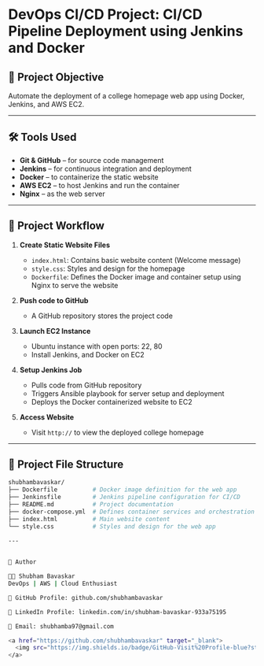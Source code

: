 # DevOps CI/CD Project: CI/CD Pipeline Deployment using Jenkins and Docker 

## 📌 Project Objective
Automate the deployment of a college homepage web app using Docker, Jenkins, and AWS EC2.

---

## 🛠️ Tools Used
- **Git & GitHub** – for source code management
- **Jenkins** – for continuous integration and deployment
- **Docker** – to containerize the static website
- **AWS EC2** – to host Jenkins and run the container
- **Nginx** – as the web server

---

## 🔧 Project Workflow

1. **Create Static Website Files**
   - `index.html`: Contains basic website content (Welcome message)
   - `style.css`: Styles and design for the homepage
   - `Dockerfile`: Defines the Docker image and container setup using Nginx to serve the website

2. **Push code to GitHub**
   - A GitHub repository stores the project code

3. **Launch EC2 Instance**
   - Ubuntu instance with open ports: 22, 80
   - Install Jenkins, and Docker on EC2

4. **Setup Jenkins Job**
   - Pulls code from GitHub repository
   - Triggers Ansible playbook for server setup and deployment
   - Deploys the Docker containerized website to EC2

5. **Access Website**
   - Visit `http://` to view the deployed college homepage

---
## 📂 Project File Structure
```bash
shubhambavaskar/
├── Dockerfile          # Docker image definition for the web app
├── Jenkinsfile         # Jenkins pipeline configuration for CI/CD
├── README.md           # Project documentation
├── docker-compose.yml  # Defines container services and orchestration
├── index.html          # Main website content
└── style.css           # Styles and design for the web app
      
---


🙌 Author

👨‍💻 Shubham Bavaskar
DevOps | AWS | Cloud Enthusiast

🔗 GitHub Profile: github.com/shubhambavaskar

🔗 LinkedIn Profile: linkedin.com/in/shubham-bavaskar-933a75195

📧 Email: shubhamba97@gmail.com

<a href="https://github.com/shubhambavaskar" target="_blank">
  <img src="https://img.shields.io/badge/GitHub-Visit%20Profile-blue?style=for-the-badge&logo=github" alt="GitHub Profile"/>
</a>

